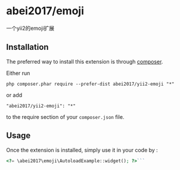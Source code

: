 abei2017/emoji
==============
一个yii2的emoji扩展

Installation
------------

The preferred way to install this extension is through [composer](http://getcomposer.org/download/).

Either run

```
php composer.phar require --prefer-dist abei2017/yii2-emoji "*"
```

or add

```
"abei2017/yii2-emoji": "*"
```

to the require section of your `composer.json` file.


Usage
-----

Once the extension is installed, simply use it in your code by  :

```php
<?= \abei2017\emoji\AutoloadExample::widget(); ?>```